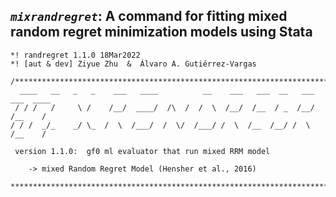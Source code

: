 ## *```mixrandregret```*: A command for fitting mixed random regret minimization models using Stata 

```
*! randregret 1.1.0 18Mar2022
*! [aut & dev] Ziyue Zhu  &  Álvaro A. Gutiérrez-Vargas

/*********************************************************************************
  ____   __   _   _    ___   ____          __    ___   ___  __   ___   ___  ____  
 / / /   /     \ /    /__/  ____/  /\  /  /  \  /__/  /__  / _  /__/  /__    /  
/ / /  _/_    _/ \_  /  \  /___/  /  \/  /___/ /  \  /__  /__/ /  \  /__    /   
 
 version 1.1.0:  gf0 ml evaluator that run mixed RRM model
		
	-> mixed Random Regret Model (Hensher et al., 2016)
	
*********************************************************************************/
```
